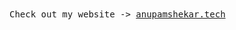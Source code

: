 <samp>
  Check out my website -> <a href="https://anupamshekhar.tech">anupamshekar.tech</a>
</samp>
<!-- # :octocat: Hey, I'm Anupam 

- 📬 Reach me out at: ianupamshekhar@gmail.com
- 📚 Currently diving deep into DSA and Web3.
- 🔭 Open to work and collaboration opportunities.
- 🐈‍⬛ Fun fact: I love cats!

🌆 [View my Github Skyline](https://skyline.github.com/ianupamshekhar)

### Let's Connect 💬
<div align="center">
  
   <a href="https://www.linkedin.com/in/anupamshekhar/" target="_blank"><img alt="LinkedIn" src="https://img.shields.io/badge/linkedin-%230077B5.svg?&style=for-the-badge&logo=linkedin&logoColor=white" /></a>
   <a href="https://twitter.com/ianupamshekhar" target="_blank"><img alt="Twitter" src="https://img.shields.io/badge/twitter-%231DA1F2.svg?&style=for-the-badge&logo=twitter&logoColor=white" /></a>
   <a href="https://www.instagram.com/ianupamshekhar/" target="_blank"><img alt = "Instagram" src="https://img.shields.io/badge/instagram-%23E4405F.svg?&style=for-the-badge&logo=instagram&logoColor=white" /></a>
</div> -->

<!--
### Languages and Databses
<img src="https://icons8.com/icon/20680/java" width="40" height="40"/> 
<img src="https://icons8.com/icon/10686/python" width="40" height="40"/> 
<img src="https://icons8.com/icon/8255/c-plus-plus" width="40" height="40"/> 
<img src="https://icons8.com/icon/10686/python" width="40" height="40"/> 
<img src="https://icons8.com/icon/10686/python" width="40" height="40"/> 



### Web and Mobile Technology
<img src="https://cdn.jsdelivr.net/gh/devicons/devicon/icons/react/react-original.svg" width="40" height="40"/> 

### Frameworks and Tools
<img src="https://cdn.jsdelivr.net/gh/devicons/devicon/icons/vscode/vscode-original.svg" width="40" height="40"/> 
-->

<!-- ### Thanks for visiting! 🎉
![Visitors](https://profile-counter.glitch.me/ianupamshekhar/count.svg) 


❤️ If you found my GitHub useful or interesting, please consider giving it a star. Thanks! -->
